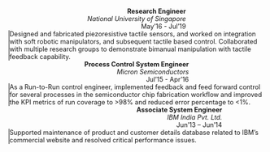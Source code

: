 <style>
.container {
  display: flex;
  width: 100%;
  flex-wrap: wrap;
  align-items: center;
  justify-content: space-around;
}


</style>

<div class="container" style="font-size:90%;">
      <div class="side" align="right">
        <b>Research Engineer</b><br>
        <i>National University of Singapore</i><br>
        May’16 - Jul’19<br>
      </div>
      <div class="main" align="left" style="border-left: 2px solid gray;">
        Designed and fabricated piezoresistive tactile sensors, and worked on integration with soft robotic manipulators, and subsequent tactile based control.
        Collaborated with multiple research groups to demonstrate bimanual manipulation with tactile feedback capability.
      </div><br>
      <div class="side" align="right">
      <b>Process Control System Engineer</b><br>
        <i>Micron Semiconductors</i><br>
        Jul’15 - Apr’16<br>
      </div><br>
      <div class="main" align="left" style="border-left: 2px solid gray;">
        As a Run-to-Run control engineer, 
        implemented feedback and feed forward control 
        for several processes in the semiconductor chip fabrication workflow 
        and improved the KPI metrics of run coverage to >98% 
        and reduced error percentage to <1%.
      </div><br>
      <div class="side" align="right">
        <b>Associate System Engineer</b><br>
        <i>IBM India Pvt. Ltd.</i><br>
        Jun’13 – Jun’14<br>
      </div>
      <div class="main" align="left" style="border-left: 2px solid gray">
        Supported maintenance of product and customer details database 
        related to IBM’s commercial website 
        and resolved critical performance issues.
      </div>
</div>
